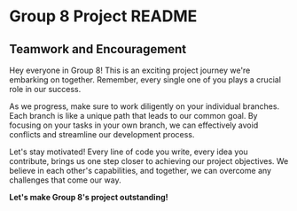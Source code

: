# Group 8 Project README
## Teamwork and Encouragement
Hey everyone in Group 8! This is an exciting project journey we're embarking on together. Remember, every single one of you plays a crucial role in our success.

As we progress, make sure to work diligently on your individual branches. Each branch is like a unique path that leads to our common goal. By focusing on your tasks in your own branch, we can effectively avoid conflicts and streamline our development process.

Let's stay motivated! Every line of code you write, every idea you contribute, brings us one step closer to achieving our project objectives. We believe in each other's capabilities, and together, we can overcome any challenges that come our way.

**Let's make Group 8's project outstanding!**

